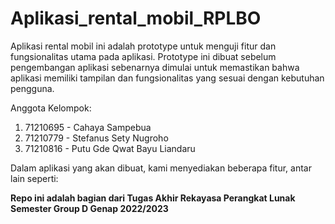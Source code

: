 # Aplikasi_rental_mobil_RPLBO

Aplikasi rental mobil ini adalah prototype untuk menguji fitur dan fungsionalitas utama pada aplikasi. Prototype ini dibuat sebelum pengembangan aplikasi sebenarnya dimulai untuk memastikan bahwa aplikasi memiliki tampilan dan fungsionalitas yang sesuai dengan kebutuhan pengguna. 

Anggota Kelompok:
  1. 71210695 - Cahaya Sampebua
  2. 71210779 - Stefanus Sety Nugroho
  3. 71210816 - Putu Gde Qwat Bayu Liandaru
 
Dalam aplikasi yang akan dibuat, kami menyediakan beberapa fitur, antar lain seperti:


**Repo ini adalah bagian dari Tugas Akhir Rekayasa Perangkat Lunak Semester Group D Genap 2022/2023**
